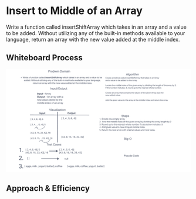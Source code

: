 # Insert to Middle of an Array

Write a function called insertShiftArray which takes in an array and a value to be added. Without utilizing any of the built-in methods available to your language, return an array with the new value added at the middle index.

## Whiteboard Process

![image](./array-insert-shift.png)

## Approach & Efficiency
<!-- What approach did you take? Discuss Why. What is the Big O space/time for this approach? -->

